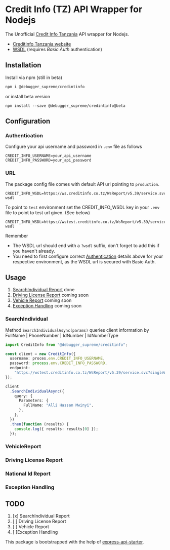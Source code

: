 <p align="center">
<h1>Credit Info (TZ) API Wrapper for Nodejs</h1>
</p>

The Unofficial [Credit Info Tanzania](https://creditinfo.co.tz) API wrapper for Nodejs.

- [CreditInfo Tanzania website](https://tz.creditinfo.com/)
- [WSDL](https://ws.creditinfo.co.tz/WsReport/v5.39/service.svc?singleWsdl) (requires _Basic Auth_ authentication)

## Installation

Install via npm (still in beta)

```bash
npm i @debugger_supreme/credintinfo
```
or install beta version

```
npm install --save @debugger_supreme/credintinfo@beta
```
## Configuration

### Authentication

Configure your api username and password in `.env` file as follows

```dotenv
CREDIT_INFO_USERNAME=your_api_username
CREDIT_INFO_PASSWORD=your_api_password
```

### URL

The package config file comes with default API url pointing to `production`.

```dotenv
CREDIT_INFO_WSDL=https://ws.creditinfo.co.tz/WsReport/v5.39/service.svc?wsdl
```

To point to `test` environment set the CREDIT_INFO_WSDL key in your `.env` file to point to test url given. (See below)

```dotenv
CREDIT_INFO_WSDL=https://wstest.creditinfo.co.tz/WsReport/v5.39/service.svc?wsdl
```

Remember

- The WSDL url should end with a `?wsdl` suffix, don't forget to add this if you haven't already.
- You need to first configure correct [Authentication](#authentication) details above for your respective environment, as the WSDL url is secured with Basic Auth.

## Usage

1. [SearchIndividual Report](#searchindividual) done
2. [Driving License Report](#driving-license-report) coming soon
3. [Vehicle Report](#vehicle-report) coming soon
4. [Exception Handling](#exception-handling) coming soon

### SearchIndividual

Method `SearchIndividualAsync(params)` queries client information by FullName | PhoneNumber | IdNumber | IdNumberType

```ts
import CreditInfo from "@debugger_supreme/creditinfo";

const client = new CreditInfo({
  username: proces.env.CREDIT_INFO_USERNAME,
  password: process.env.CREDIT_INFO_PASSWORD,
  endpoint:
    "https://wstest.creditinfo.co.tz/WsReport/v5.39/service.svc?singleWSDL",
});

client
  .SearchIndividualAsync({
    query: {
      Parameters: {
        FullName: "Alli Hassan Mwinyi",
      },
    },
  })
  .then(function (results) {
    console.log({ results: results[0] });
  });

```

### VehicleReport

### Driving License Report

### National Id Report

### Exception Handling

## TODO

1. [x] SearchIndividual Report
2. [ ] Driving License Report
3. [ ] Vehicle Report
4. [ ]Exception Handling



This package is bootstrapped with the help of
[express-api-starter](https://github.com/w3cj/express-api-starter).

